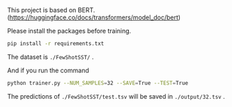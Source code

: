 This project is based on BERT. (https://huggingface.co/docs/transformers/model_doc/bert)

Please install the packages before training.

```bash
pip install -r requirements.txt
```

The dataset is `./FewShotSST/` .

And if you run the command

```bash
python trainer.py --NUM_SAMPLES=32 --SAVE=True --TEST=True
```

The predictions of `./FewShotSST/test.tsv` will be saved in `./output/32.tsv` .

